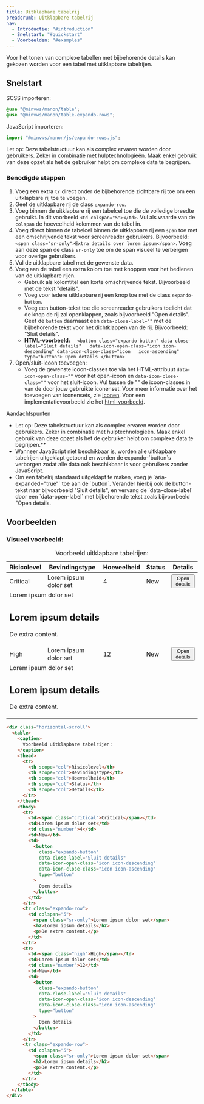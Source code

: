 ```yaml
---
title: Uitklapbare tabelrij
breadcrumb: Uitklapbare tabelrij
nav:
  - Introductie: "#introduction"
  - Snelstart: "#quickstart"
  - Voorbeelden: "#examples"
---
```


<p id="introduction">Voor het tonen van complexe tabellen met bijbehorende details kan gekozen worden
voor een tabel met uitklapbare tabelrijen.</p>

<h2 id="quickstart">Snelstart</h2>

SCSS importeren:

```scss
@use "@minvws/manon/table";
@use "@minvws/manon/table-expando-rows";
```

JavaScript importeren:

```javascript
import "@minvws/manon/js/expando-rows.js";
```

<p class="warning">
  Let op: Deze tabelstructuur kan als complex ervaren worden door gebruikers. Zeker in
  combinatie met hulptechnologieën. Maak enkel gebruik van deze opzet als het de gebruiker
  helpt om complexe data te begrijpen.
</p>

### Benodigde stappen

1.  Voeg een extra `tr` direct onder de bijbehorende zichtbare rij toe om een
    uitklapbare rij toe te voegen.
2.  Geef de uitklapbare rij de class `expando-row`.
3.  Voeg binnen de uitklapbare rij een tabelcel toe die de volledige breedte
    gebruikt. In dit voorbeeld `<td colspan="5"></td>`. Vul als waarde van de
    `colspan` de hoeveelheid kolommen van de tabel in.
4.  Voeg direct binnen de tabelcel binnen de uitklapbare rij een `span` toe met
    een omschrijvende tekst voor screenreader gebruikers. Bijvoorbeeld:
    `<span class="sr-only">Extra details over lorem ipsum</span>`. Voeg aan deze
    span de class `sr-only` toe om de span visueel te verbergen voor overige
    gebruikers.
5.  Vul de uitklapbare tabel met de gewenste data.
6.  Voeg aan de tabel een extra kolom toe met knoppen voor het bedienen van de
    uitklapbare rijen.
    - Gebruik als kolomtitel een korte omschrijvende tekst. Bijvoorbeeld met de
      tekst "details".
    - Voeg voor iedere uitklapbare rij een knop toe met de class
      `expando-button`.
    - Voeg een button-tekst toe die screenreader gebruikers toelicht dat de knop
      de rij zal openklappen, zoals bijvoorbeeld "Open details". Geef de
      `button` daarnaast een `data-close-label=""` met de bijbehorende tekst
      voor het dichtklappen van de rij. Bijvoorbeeld: "Sluit details".
    - **HTML-voorbeeld:**
      `  <button class="expando-button" data-close-label="Sluit details"   data-icon-open-class="icon icon-descending" data-icon-close-class="icon   icon-ascending" type="button"> Open details </button>`
7.  Open/sluit-icoon toevoegen:
    - Voeg de gewenste icoon-classes toe via het HTML-attribuut
      `data-icon-open-class=""` voor het open-icoon en
      `data-icon-close-class=""` voor het sluit-icoon. Vul tussen de "" de
      icoon-classes in van de door jouw gebruikte iconenset. Voor meer
      informatie over het toevoegen van iconensets, zie [Iconen]({base}/components/components/icons). Voor
      een implementatievoorbeeld zie het [html-voorbeeld](#examples).

<div class="explanation" role="group" aria-label="Toelichting">
  <span>Aandachtspunten</span>
  <ul>
    <li>
      Let op: Deze tabelstructuur kan als complex ervaren worden door gebruikers. Zeker in combinatie met hulptechnologieën. Maak enkel gebruik van deze opzet als het de gebruiker helpt om complexe data te begrijpen.**
    </li>
    <li>
      Wanneer JavaScript niet beschikbaar is, worden alle uitklapbare tabelrijen uitgeklapt getoond en worden de expando-`button`s verborgen zodat alle data ook beschikbaar is voor gebruikers zonder JavaScript.
    </li>
    <li>
      Om een tabelrij standaard uitgeklapt te maken, voeg je `aria-expanded="true"` toe aan de `button`. Verander hierbij ook de button-tekst naar bijvoorbeeld "Sluit details", en vervang de `data-close-label` door een `data-open-label` met bijbehorende tekst zoals bijvoorbeeld "Open details.
    </li>
  </ul>
</div>

<h2 id="examples">Voorbeelden</h2>

### Visueel voorbeeld:

<div class="horizontal-scroll">
  <table>
    <caption> Voorbeeld uitklapbare tabelrijen: </caption>
    <thead>
      <tr>
        <th scope="col">Risicolevel</th>
        <th scope="col">Bevindingstype</th>
        <th scope="col">Hoeveelheid</th>
        <th scope="col">Status</th>
        <th scope="col">Details</th>
      </tr>
    </thead>
    <tbody>
      <tr>
        <td><span class="critical">Critical</span></td>
        <td>Lorem ipsum dolor set</td>
        <td class="number">4</td>
        <td>New</td>
        <td>
          <button
            class="expando-button"
            data-close-label="Sluit details"
            data-icon-open-class="icon icon-descending"
            data-icon-close-class="icon icon-ascending"
            type="button"
          >
            Open details
          </button>
        </td>
      </tr>
      <tr class="expando-row">
        <td colspan="5">
          <span class="sr-only">Lorem ipsum dolor set</span>
          <h2>Lorem ipsum details</h2>
          <p>De extra content.</p>
        </td>
      </tr>
      <tr>
        <td><span class="high">High</span></td>
        <td>Lorem ipsum dolor set</td>
        <td class="number">12</td>
        <td>New</td>
        <td>
          <button
            class="expando-button"
            data-close-label="Sluit details"
            data-icon-open-class="icon icon-descending"
            data-icon-close-class="icon icon-ascending"
            type="button"
          >
            Open details
          </button>
        </td>
      </tr>
      <tr class="expando-row">
        <td colspan="5">
          <span class="sr-only">Lorem ipsum dolor set</span>
          <h2>Lorem ipsum details</h2>
          <p>De extra content.</p>
        </td>
      </tr>
    </tbody>
  </table>
</div>

```html
<div class="horizontal-scroll">
  <table>
    <caption>
      Voorbeeld uitklapbare tabelrijen:
    </caption>
    <thead>
      <tr>
        <th scope="col">Risicolevel</th>
        <th scope="col">Bevindingstype</th>
        <th scope="col">Hoeveelheid</th>
        <th scope="col">Status</th>
        <th scope="col">Details</th>
      </tr>
    </thead>
    <tbody>
      <tr>
        <td><span class="critical">Critical</span></td>
        <td>Lorem ipsum dolor set</td>
        <td class="number">4</td>
        <td>New</td>
        <td>
          <button
            class="expando-button"
            data-close-label="Sluit details"
            data-icon-open-class="icon icon-descending"
            data-icon-close-class="icon icon-ascending"
            type="button"
          >
            Open details
          </button>
        </td>
      </tr>
      <tr class="expando-row">
        <td colspan="5">
          <span class="sr-only">Lorem ipsum dolor set</span>
          <h2>Lorem ipsum details</h2>
          <p>De extra content.</p>
        </td>
      </tr>
      <tr>
        <td><span class="high">High</span></td>
        <td>Lorem ipsum dolor set</td>
        <td class="number">12</td>
        <td>New</td>
        <td>
          <button
            class="expando-button"
            data-close-label="Sluit details"
            data-icon-open-class="icon icon-descending"
            data-icon-close-class="icon icon-ascending"
            type="button"
          >
            Open details
          </button>
        </td>
      </tr>
      <tr class="expando-row">
        <td colspan="5">
          <span class="sr-only">Lorem ipsum dolor set</span>
          <h2>Lorem ipsum details</h2>
          <p>De extra content.</p>
        </td>
      </tr>
    </tbody>
  </table>
</div>
```
